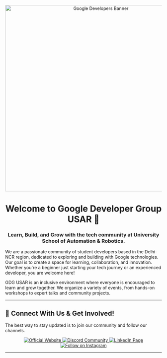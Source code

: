 <div align="center">
  <img src="https://developers.google.com/site-assets/images/home/developers-social-media.png" alt="Google Developers Banner" width="600"/>

  <h1>
    <b>Welcome to Google Developer Group USAR 👋</b>
  </h1>
  <h3>
    Learn, Build, and Grow with the tech community at University School of Automation & Robotics.
  </h3>
</div>

We are a passionate community of student developers based in the Delhi-NCR region, dedicated to exploring and building with Google technologies. Our goal is to create a space for learning, collaboration, and innovation. Whether you're a beginner just starting your tech journey or an experienced developer, you are welcome here!

GDG USAR is an inclusive environment where everyone is encouraged to learn and grow together. We organize a variety of events, from hands-on workshops to expert talks and community projects.

---
<!--
## 🚀 Our Technology Universe

We explore a wide range of technologies, with a special focus on the Google developer ecosystem:

| Category          | Technologies                                                                                                                                                             |
| ----------------- | ------------------------------------------------------------------------------------------------------------------------------------------------------------------------ |
| **Mobile** | <img src="https://img.shields.io/badge/Android-3DDC84?style=for-the-badge&logo=android&logoColor=white" /> <img src="https://img.shields.io/badge/Flutter-02569B?style=for-the-badge&logo=flutter&logoColor=white" />                                          |
| **Web** | <img src="https://img.shields.io/badge/Firebase-FFCA28?style=for-the-badge&logo=firebase&logoColor=black" /> <img src="https://img.shields.io/badge/-ReactJs-61DAFB?logo=react&logoColor=white&style=for-the-badge" /> <img src="https://img.shields.io/badge/next.js-000000?style=for-the-badge&logo=nextdotjs&logoColor=white" />                                       |
| **Cloud** | <img src="https://img.shields.io/badge/Google_Cloud-4285F4?style=for-the-badge&logo=google-cloud&logoColor=white" />                                                           |
| **AI / ML** | <img src="https://img.shields.io/badge/TensorFlow-FF6F00?style=for-the-badge&logo=tensorflow&logoColor=white" /> <img src="https://img.shields.io/badge/Google_AI-4285F4?style=for-the-badge&logo=google&logoColor=white" />                                |

---
-->

## 🔗 Connect With Us & Get Involved!

The best way to stay updated is to join our community and follow our channels.

<div align="center">
  <a href="https://gdgusar.vercel.app" target="_blank">
    <img src="https://img.shields.io/badge/Website-4285F4?style=for-the-badge&logo=googlechrome&logoColor=white" alt="Official Website"/>
  </a>
  <a href="https://discord.gg/jYryQdZAx" target="_blank">
    <img src="https://img.shields.io/badge/Discord-5865F2?style=for-the-badge&logo=discord&logoColor=white" alt="Discord Community"/>
  </a>
  <a href="https://www.linkedin.com/company/gdgusar" target="_blank">
    <img src="https://img.shields.io/badge/LinkedIn-0A66C2?style=for-the-badge&logo=linkedin&logoColor=white" alt="LinkedIn Page"/>
  </a>
  <a href="https://www.instagram.com/gdg_usar" target="_blank">
    <img src="https://img.shields.io/badge/Instagram-E4405F?style=for-the-badge&logo=instagram&logoColor=white" alt="Follow on Instagram"/>
  </a>
</div>

---
<!--- 
## 💻 Contribute to Our Projects!

We believe in building in the open! All our projects, including our main website, are open-source. We welcome contributions from everyone.

1.  **Find a project:** Check out our repositories below. The `website` is a great place to start!
2.  **Read the guidelines:** Look for a `CONTRIBUTING.md` file in the project.
3.  **Fork & PR:** Follow the standard Fork and Pull Request workflow to contribute your changes.

We're excited to see what you'll build with us!
---


## ✨ Our Featured Projects

Here are some of the projects we are actively working on. Feel free to explore and contribute!

| Project                                     | Description                                     | Technologies       |
| ------------------------------------------- | ----------------------------------------------- | ------------------ |
| [**website**](https://gdgusar.vercel.app) | The official website for the GDG USAR community. | `React` `NextJS` `GSAP` `Three-JS` |
| | | |

<br>
--->

<!--
<div align="center">
  <a href="https://github.com/anuraghazra/github-readme-stats">
    <img src="https://github-readme-stats.vercel.app/api/org?org=gdgusar&show_icons=true&theme=radical&rank_icon=github" alt="GDG USAR's GitHub stats" />
  </a>
  -->
</div>
